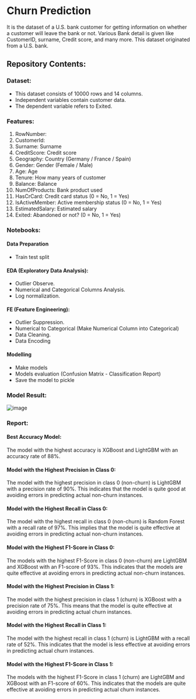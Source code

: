 # Churn Prediction
It is the dataset of a U.S. bank customer for getting information on whether a customer will leave the bank or not. Various Bank detail is given like CustomerID, surname, Credit score, and many more. This dataset originated from a U.S. bank.

## Repository Contents:
### Dataset: 
- This dataset consists of 10000 rows and 14 columns.
- Independent variables contain customer data.
- The dependent variable refers to Exited.

### Features:
 1. RowNumber: 
 2. CustomerId:
 3. Surname: Surname
 4. CreditScore: Credit score
 5. Geography: Country (Germany / France / Spain)
 6. Gender: Gender (Female / Male)
 7. Age: Age
 8. Tenure: How many years of customer
 9. Balance: Balance
 10. NumOfProducts: Bank product used
 11. HasCrCard: Credit card status (0 = No, 1 = Yes)
 12. IsActiveMember: Active membership status (0 = No, 1 = Yes)
 13. EstimatedSalary: Estimated salary
 14. Exited: Abandoned or not? (0 = No, 1 = Yes)

### Notebooks:
#### Data Preparation
- Train test split

#### EDA (Exploratory Data Analysis): 
- Outlier Observe.
- Numerical and Categorical Columns Analysis.
- Log normalization.

#### FE (Feature Engineering):
- Outlier Suppression.
- Numerical to Categorical (Make Numerical Column into Categorical)
- Data Cleaning.
- Data Encoding

#### Modelling
- Make models
- Models evaluation (Confusion Matrix - Classification Report)
- Save the model to pickle

### Model Result:
![image](https://github.com/MojjoMujju/DS_Project_Portfolio/assets/84460310/781f9032-b54b-474a-9923-ce89312edf92)

### Report:
#### Best Accuracy Model:
The model with the highest accuracy is XGBoost and LightGBM with an accuracy rate of 88%.

#### Model with the Highest Precision in Class 0:
The model with the highest precision in class 0 (non-churn) is LightGBM with a precision rate of 90%. This indicates that the model is quite good at avoiding errors in predicting actual non-churn instances.

#### Model with the Highest Recall in Class 0:
The model with the highest recall in class 0 (non-churn) is Random Forest with a recall rate of 97%. This implies that the model is quite effective at avoiding errors in predicting actual non-churn instances.

#### Model with the Highest F1-Score in Class 0:
The models with the highest F1-Score in class 0 (non-churn) are LightGBM and XGBoost with an F1-score of 93%. This indicates that the models are quite effective at avoiding errors in predicting actual non-churn instances.

#### Model with the Highest Precision in Class 1:
The model with the highest precision in class 1 (churn) is XGBoost with a precision rate of 75%. This means that the model is quite effective at avoiding errors in predicting actual churn instances.

#### Model with the Highest Recall in Class 1:
The model with the highest recall in class 1 (churn) is LightGBM with a recall rate of 52%. This indicates that the model is less effective at avoiding errors in predicting actual churn instances.

#### Model with the Highest F1-Score in Class 1:
The models with the highest F1-Score in class 1 (churn) are LightGBM and XGBoost with an F1-score of 60%. This indicates that the models are quite effective at avoiding errors in predicting actual churn instances.
